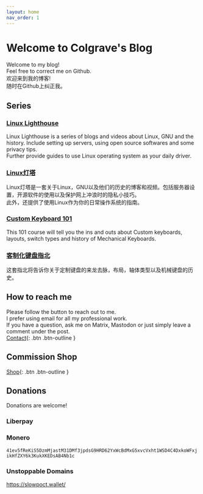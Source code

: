 ```yaml
---
layout: home
nav_order: 1
---
```

# Welcome to Colgrave's Blog
Welcome to my blog!  
Feel free to correct me on Github.  
欢迎来到我的博客!  
随时在Github上纠正我。 

## Series
### [**Linux Lighthouse**](/Linux%20Lighthouse/)
Linux Lighthouse is a series of blogs and videos about Linux, GNU and the history. Include setting up servers, using open source softwares and some privacy tips.  
Further provide guides to use Linux operating system as your daily driver. 
### [Linux灯塔](/Linux%E7%81%AF%E5%A1%94/)
Linux灯塔是一套关于Linux，GNU以及他们的历史的博客和视频。包括服务器设置，开源软件的使用以及保护网上冲浪时的隐私小技巧。  
此外，还提供了使用Linux作为你的日常操作系统的指南。
&nbsp;  
  

### [**Custom Keyboard 101**](/Custom%20Keyboard%20101/)
This 101 course will tell you the ins and outs about Custom keyboards, layouts, switch types and history of Mechanical Keyboards. 
### [客制化键盘指北](/Custom%20Keyboard%20101/)
这套指北将告诉你关于定制键盘的来龙去脉，布局，轴体类型以及机械键盘的历史。 

## How to reach me
Please follow the button to reach out to me.  
I prefer using email for all my professional work.  
If you have a question, ask me on Matrix, Mastodon or just simply leave a comment under the post.  
[Contact](https://hanqixu.com/contact/){: .btn .btn-outline }

## Commission Shop
[Shop](https://shop.hanqixu.com){: .btn .btn-outline }

## Donations
Donations are welcome!
### Liberpay
<script src="https://liberapay.com/Colgrave/widgets/button.js"></script>  

### Monero
`41ev5fReKiS5DzmMjastM31DMf3jpdsG9HRD62YxWcBdMxG5xvcVxht1WSD4C4DxkoWFxjikHfZXY6k3KukXKEDsAB4Nb1c`

### Unstoppable Domains
https://slowpoct.wallet/
